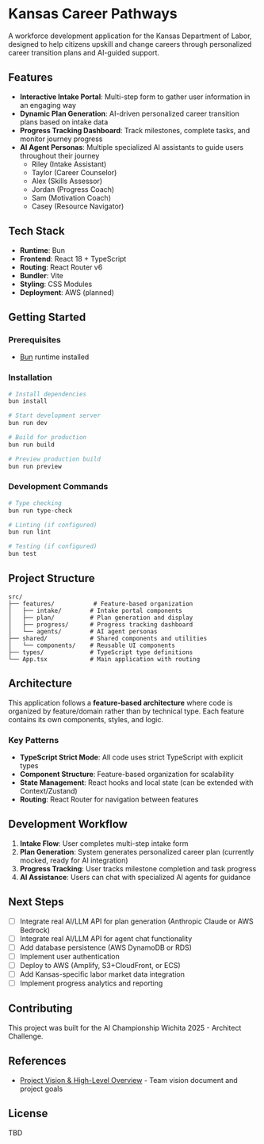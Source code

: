 # Kansas Career Pathways

A workforce development application for the Kansas Department of Labor, designed to help citizens upskill and change careers through personalized career transition plans and AI-guided support.

## Features

- **Interactive Intake Portal**: Multi-step form to gather user information in an engaging way
- **Dynamic Plan Generation**: AI-driven personalized career transition plans based on intake data
- **Progress Tracking Dashboard**: Track milestones, complete tasks, and monitor journey progress
- **AI Agent Personas**: Multiple specialized AI assistants to guide users throughout their journey
  - Riley (Intake Assistant)
  - Taylor (Career Counselor)
  - Alex (Skills Assessor)
  - Jordan (Progress Coach)
  - Sam (Motivation Coach)
  - Casey (Resource Navigator)

## Tech Stack

- **Runtime**: Bun
- **Frontend**: React 18 + TypeScript
- **Routing**: React Router v6
- **Bundler**: Vite
- **Styling**: CSS Modules
- **Deployment**: AWS (planned)

## Getting Started

### Prerequisites

- [Bun](https://bun.sh) runtime installed

### Installation

```bash
# Install dependencies
bun install

# Start development server
bun run dev

# Build for production
bun run build

# Preview production build
bun run preview
```

### Development Commands

```bash
# Type checking
bun run type-check

# Linting (if configured)
bun run lint

# Testing (if configured)
bun test
```

## Project Structure

```
src/
├── features/           # Feature-based organization
│   ├── intake/        # Intake portal components
│   ├── plan/          # Plan generation and display
│   ├── progress/      # Progress tracking dashboard
│   └── agents/        # AI agent personas
├── shared/            # Shared components and utilities
│   └── components/    # Reusable UI components
├── types/             # TypeScript type definitions
└── App.tsx            # Main application with routing
```

## Architecture

This application follows a **feature-based architecture** where code is organized by feature/domain rather than by technical type. Each feature contains its own components, styles, and logic.

### Key Patterns

- **TypeScript Strict Mode**: All code uses strict TypeScript with explicit types
- **Component Structure**: Feature-based organization for scalability
- **State Management**: React hooks and local state (can be extended with Context/Zustand)
- **Routing**: React Router for navigation between features

## Development Workflow

1. **Intake Flow**: User completes multi-step intake form
2. **Plan Generation**: System generates personalized career plan (currently mocked, ready for AI integration)
3. **Progress Tracking**: User tracks milestone completion and task progress
4. **AI Assistance**: Users can chat with specialized AI agents for guidance

## Next Steps

- [ ] Integrate real AI/LLM API for plan generation (Anthropic Claude or AWS Bedrock)
- [ ] Integrate real AI/LLM API for agent chat functionality
- [ ] Add database persistence (AWS DynamoDB or RDS)
- [ ] Implement user authentication
- [ ] Deploy to AWS (Amplify, S3+CloudFront, or ECS)
- [ ] Add Kansas-specific labor market data integration
- [ ] Implement progress analytics and reporting

## Contributing

This project was built for the AI Championship Wichita 2025 - Architect Challenge.

## References

- [Project Vision & High-Level Overview](https://docs.google.com/document/d/10wFO0kH4dSxpM89E1HsRr-z-TxXcfdvX-Km2PV53A9U/edit?tab=t.0) - Team vision document and project goals

## License

TBD
